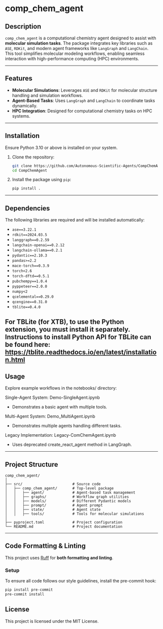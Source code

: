# comp_chem_agent

## Description

`comp_chem_agent` is a computational chemistry agent designed to assist with **molecular simulation tasks**. The package integrates key libraries such as `ASE`, `RDKit`, and modern agent frameworks like `LangGraph` and `LangChain`. This tool simplifies molecular modeling workflows, enabling seamless interaction with high-performance computing (HPC) environments.

---

## Features

- **Molecular Simulations**: Leverages `ASE` and `RDKit` for molecular structure handling and simulation workflows.
- **Agent-Based Tasks**: Uses `LangGraph` and `LangChain` to coordinate tasks dynamically.
- **HPC Integration**: Designed for computational chemistry tasks on HPC systems.

---

## Installation

Ensure Python 3.10 or above is installed on your system.

1. Clone the repository:

   ```bash
   git clone https://github.com/Autonomous-Scientific-Agents/CompChemAgent.git
   cd CompChemAgent
   ```

2. Install the package using `pip`:

   ```bash
   pip install .
   ```

---

## Dependencies

The following libraries are required and will be installed automatically:

- `ase==3.22.1`
- `rdkit==2024.03.5`
- `langgraph==0.2.59`
- `langchain-openai==0.2.12`
- `langchain-ollama==0.2.1`
- `pydantic==2.10.3`
- `pandas>=2.2`
- `mace-torch==0.3.9`
- `torch<2.6`
- `torch-dftd==0.5.1`
- `pubchempy==1.0.4`
- `pyppeteer==2.0.0`
- `numpy<2`
- `qcelemental==0.29.0`
- `qcengine==0.31.0`
- `tblite==0.4.0`

For TBLite (for XTB), to use the Python extension, you must install it separately. Instructions to install Python API for TBLite can be found here: https://tblite.readthedocs.io/en/latest/installation.html
---

## Usage

Explore example workflows in the notebooks/ directory:

Single-Agent System: Demo-SingleAgent.ipynb
- Demonstrates a basic agent with multiple tools.

Multi-Agent System: Demo_MultiAgent.ipynb
- Demonstrates multiple agents handling different tasks.

Legacy Implementation: Legacy-ComChemAgent.ipynb
- Uses deprecated create_react_agent method in LangGraph.

---

## Project Structure

```
comp_chem_agent/
│
├── src/                       # Source code
│   ├── comp_chem_agent/       # Top-level package
│   │   ├── agent/             # Agent-based task management
│   │   ├── graphs/            # Workflow graph utilities
│   │   ├── models/            # Different Pydantic models
│   │   ├── prompt/            # Agent prompt
│   │   ├── state/             # Agent state
│   │   ├── tools/             # Tools for molecular simulations
│
├── pyproject.toml             # Project configuration
└── README.md                  # Project documentation
```

---

## Code Formatting & Linting

This project uses [Ruff](https://github.com/astral-sh/ruff) for **both formatting and linting**.

### **Setup**
To ensure all code follows our style guidelines, install the pre-commit hook:

```sh
pip install pre-commit
pre-commit install
```



## License

This project is licensed under the MIT License.

